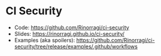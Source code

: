 # CI Security

- Code: <https://github.com/Rinorragi/ci-security>
- Slides: <https://rinorragi.github.io/ci-security/>
- Examples (aka spoilers): <https://github.com/Rinorragi/ci-security/tree/release/examples/.github/workflows>

